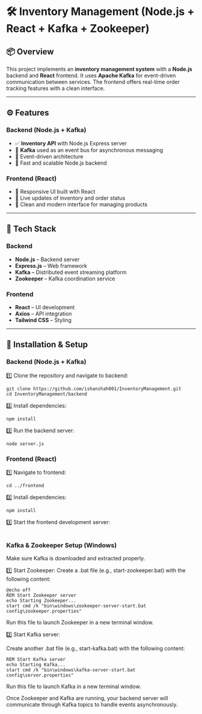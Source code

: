 # 🛠️ Inventory Management (Node.js + React + Kafka + Zookeeper)

## 📦 Overview
This project implements an **inventory management system** with a **Node.js** backend and **React** frontend. It uses **Apache Kafka** for event-driven communication between services. The frontend offers real-time order tracking features with a clean interface.

---

## ⚙️ Features

### Backend (Node.js + Kafka)
- ✅ **Inventory API** with Node.js Express server  
- 🧠 **Kafka** used as an event bus for asynchronous messaging  
- 🔄 Event-driven architecture  
- 🚀 Fast and scalable Node.js backend  

### Frontend (React)
- 🎯 Responsive UI built with React  
- 🔄 Live updates of inventory and order status  
- 🧼 Clean and modern interface for managing products  

---

## 🧰 Tech Stack

### Backend
- **Node.js** – Backend server  
- **Express.js** – Web framework  
- **Kafka** – Distributed event streaming platform  
- **Zookeeper** – Kafka coordination service  

### Frontend
- **React** – UI development  
- **Axios** – API integration  
- **Tailwind CSS** – Styling  

---

## 🚀 Installation & Setup

### Backend (Node.js + Kafka)

1️⃣ Clone the repository and navigate to backend:
```
git clone https://github.com/ishanshah001/InventoryManagement.git
cd InventoryManagement/backend
```

2️⃣ Install dependencies:
```
npm install
```

3️⃣ Run the backend server:
```
node server.js
```

### Frontend (React)
1️⃣ Navigate to frontend:
```
cd ../frontend
```

2️⃣ Install dependencies:
```
npm install
```

3️⃣ Start the frontend development server:
```npm run dev
```

### Kafka & Zookeeper Setup (Windows)
Make sure Kafka is downloaded and extracted properly.

1️⃣ Start Zookeeper:
Create a .bat file (e.g., start-zookeeper.bat) with the following content:
```
@echo off
REM Start Zookeeper server
echo Starting Zookeeper...
start cmd /k "bin\windows\zookeeper-server-start.bat config\zookeeper.properties"
```
Run this file to launch Zookeeper in a new terminal window.

2️⃣ Start Kafka server:

Create another .bat file (e.g., start-kafka.bat) with the following content:
```
REM Start Kafka server
echo Starting Kafka...
start cmd /k "bin\windows\kafka-server-start.bat config\server.properties"
```
Run this file to launch Kafka in a new terminal window.

Once Zookeeper and Kafka are running, your backend server will communicate through Kafka topics to handle events asynchronously.
